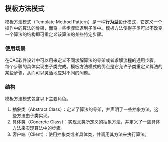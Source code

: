 ## 模板方法模式

模板方法模式（Template Method Pattern）是一种**行为型**设计模式，它定义一个操作中的算法的骨架，而将一些步骤延迟到子类中。模板方法使得子类可以不改变一个算法的结构即可重定义该算法的某些特定步骤。

### 使用场景
在CAE软件设计中可以用来定义不同求解算法的骨架或者求解流程的通用步骤。每个步骤的具体实现由子类完成。模板方法模式的优点是它允许子类重定义算法的某些步骤，从而可以灵活地应对不同的问题。

### 结构
模板方法模式包含以下主要角色。

1. 抽象类（Abstract Class）：定义了算法的骨架，并声明了一些抽象方法，这些方法由子类实现。
2. 具体类（Concrete Class）：实现父类所定义的抽象方法，并定义了一些具体方法来实现算法中的步骤。
3. 客户端（Client）：使用抽象类或者具体类，并调用其方法来执行算法。
